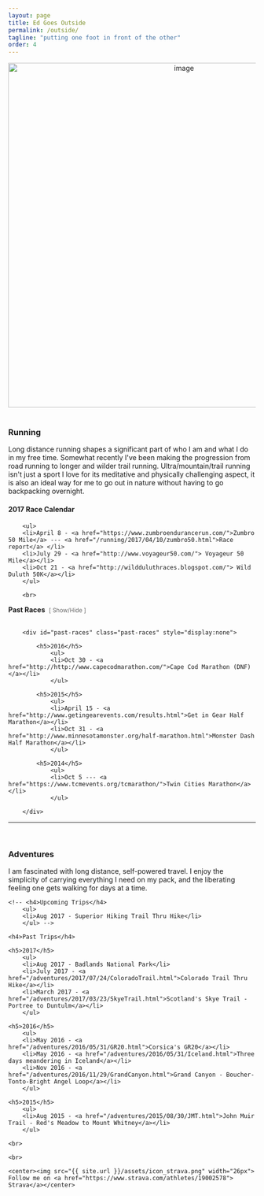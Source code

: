 ```yaml
---
layout: page
title: Ed Goes Outside
permalink: /outside/
tagline: "putting one foot in front of the other"
order: 4
---
```


<div class="outside">

<div style="text-align: center;"><img src="{{ site.url }}/assets/nature-cover.jpg" width="700" alt="image"></div><br>


<h3> Running </h3>


<div class="outside-racing">

<p>
Long distance running shapes a significant part of who I am and what I do in my free time. Somewhat recently I've been making the progression from road running to longer and wilder trail running. Ultra/mountain/trail running isn't just a sport I love for its meditative and physically challenging aspect, it is also an ideal way for me to go out in nature without having to go backpacking overnight.
</p>

<h4>2017&nbsp;Race&nbsp;Calendar</h4>

		<ul>
		<li>April 8 - <a href="https://www.zumbroendurancerun.com/">Zumbro 50 Mile</a> --- <a href="/running/2017/04/10/zumbro50.html">Race report</a> </li>
		<li>July 29 - <a href="http://www.voyageur50.com/"> Voyageur 50 Mile</a></li>
		<li>Oct 21 - <a href="http://wildduluthraces.blogspot.com/"> Wild Duluth 50K</a></li>
		</ul>

		<br>

<h4 style="display:inline"> Past Races</h4>&nbsp;&nbsp;<small style="color:#666;display:inline" class="showpast" id="showpast">[ Show/Hide ]</small>
<br style="clear:both" /><br>


		<div id="past-races" class="past-races" style="display:none">

			<h5>2016</h5>
				<ul>
				<li>Oct 30 - <a href="http://http://www.capecodmarathon.com/">Cape Cod Marathon (DNF)</a></li>
				</ul>

			<h5>2015</h5>
				<ul>
				<li>April 15 - <a href="http://www.getingearevents.com/results.html">Get in Gear Half Marathon</a></li>
				<li>Oct 31 - <a href="http://www.minnesotamonster.org/half-marathon.html">Monster Dash Half Marathon</a></li>
				</ul>

			<h5>2014</h5>
				<ul>
				<li>Oct 5 --- <a href="https://www.tcmevents.org/tcmarathon/">Twin Cities Marathon</a></li>
				</ul>

		</div>

</div>

<hr>
<br>

<h3> Adventures </h3>


<div class="outside-adventures">
	<p> I am fascinated with long distance, self-powered travel. I enjoy the simplicity of carrying everything I need on my pack, and the liberating feeling one gets walking for days at a time. </p>
	

	<!-- <h4>Upcoming Trips</h4>
		<ul>
		<li>Aug 2017 - Superior Hiking Trail Thru Hike</li>
		</ul> -->

	<h4>Past Trips</h4>

	<h5>2017</h5>
		<ul>
		<li>Aug 2017 - Badlands National Park</li>
		<li>July 2017 - <a href="/adventures/2017/07/24/ColoradoTrail.html">Colorado Trail Thru Hike</a></li>
		<li>March 2017 - <a href="/adventures/2017/03/23/SkyeTrail.html">Scotland's Skye Trail - Portree to Duntulm</a></li>
		</ul>

	<h5>2016</h5>
		<ul>
		<li>May 2016 - <a href="/adventures/2016/05/31/GR20.html">Corsica's GR20</a></li>
		<li>May 2016 - <a href="/adventures/2016/05/31/Iceland.html">Three days meandering in Iceland</a></li>
		<li>Nov 2016 - <a href="/adventures/2016/11/29/GrandCanyon.html">Grand Canyon - Boucher-Tonto-Bright Angel Loop</a></li>
		</ul>

	<h5>2015</h5>
		<ul>
		<li>Aug 2015 - <a href="/adventures/2015/08/30/JMT.html">John Muir Trail - Red's Meadow to Mount Whitney</a></li>
		</ul>

	<br>

</div>

	<br>
	
	<center><img src="{{ site.url }}/assets/icon_strava.png" width="26px"> Follow me on <a href="https://www.strava.com/athletes/19002578"> Strava</a></center>

</div>


<script>
	function togglePastRaces(){
		var pastraces=document.getElementById('past-races');
		if (pastraces.style.display === 'none')	{ pastraces.style.display = 'block'; }
		else { pastraces.style.display = 'none'; }
		} // Run when Page is ready
		window.onload=function(){
			document.getElementById('showpast').addEventListener('click',togglePastRaces,false);
		}
	</script>
